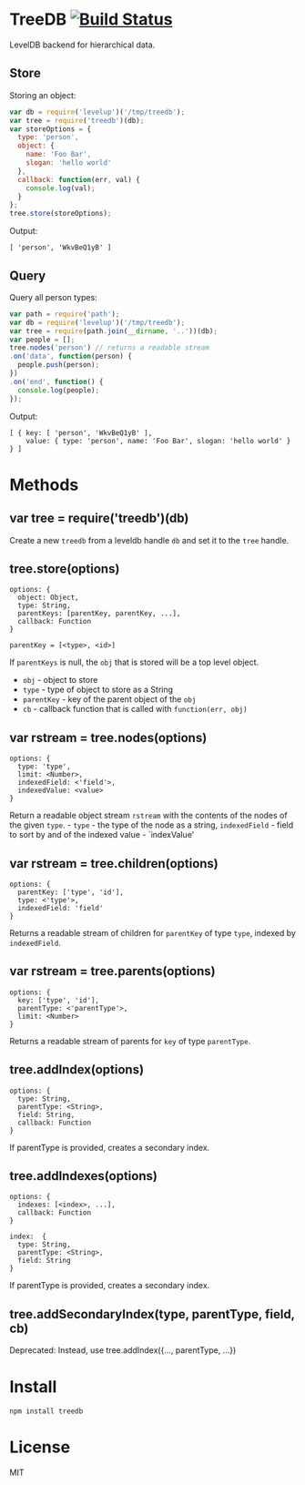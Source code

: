 # TreeDB [![Build Status](https://travis-ci.org/epochtalk/treedb.svg?branch=master)](https://travis-ci.org/epochtalk/treedb)

LevelDB backend for hierarchical data.

Store
-----

Storing an object:

```js
var db = require('levelup')('/tmp/treedb');
var tree = require('treedb')(db);
var storeOptions = {
  type: 'person',
  object: {
    name: 'Foo Bar',
    slogan: 'hello world'
  },
  callback: function(err, val) {
    console.log(val);
  }
};
tree.store(storeOptions);

```

Output:

```
[ 'person', 'WkvBeQ1yB' ]
```

Query
-----

Query all person types:

```js
var path = require('path');
var db = require('levelup')('/tmp/treedb');
var tree = require(path.join(__dirname, '..'))(db);
var people = [];
tree.nodes('person') // returns a readable stream
.on('data', function(person) {
  people.push(person);
})
.on('end', function() {
  console.log(people);
});

```

Output:

```
[ { key: [ 'person', 'WkvBeQ1yB' ],
    value: { type: 'person', name: 'Foo Bar', slogan: 'hello world' } } ]
```

Methods
=======

var tree = require('treedb')(db)
--------------------------------

Create a new `treedb` from a leveldb handle `db` and set it to the `tree` handle.

tree.store(options)
------------------------------

```
options: {
  object: Object,
  type: String,
  parentKeys: [parentKey, parentKey, ...],
  callback: Function
}
```

`parentKey = [<type>, <id>]`

If `parentKeys` is null, the `obj` that is stored will be a top level object.

-	`obj` - object to store
-	`type` - type of object to store as a String
-	`parentKey` - key of the parent object of the `obj`
-	`cb` - callback function that is called with `function(err, obj)`

var rstream = tree.nodes(options)
------------------------------------

````
options: {
  type: 'type',
  limit: <Number>,
  indexedField: <'field'>,
  indexedValue: <value>
}
````

Return a readable object stream `rstream` with the contents of the nodes of the
given `type`. - `type` - the type of the node as a string, `indexedField` -
field to sort by and of the indexed value - `indexValue'

var rstream = tree.children(options)
--------------------------------------

````
options: {
  parentKey: ['type', 'id'],
  type: <'type'>,
  indexedField: 'field'
}
````

Returns a readable stream of children for `parentKey` of type `type`, indexed by `indexedField`.

var rstream = tree.parents(options)
--------------------------------------

````
options: {
  key: ['type', 'id'],
  parentType: <'parentType'>,
  limit: <Number>
}
````

Returns a readable stream of parents for `key` of type `parentType`.

tree.addIndex(options)
------------------------------

```
options: {
  type: String,
  parentType: <String>,
  field: String,
  callback: Function
}
```

If parentType is provided, creates a secondary index.

tree.addIndexes(options)
------------------------------

```
options: {
  indexes: [<index>, ...],
  callback: Function
}
```

```
index:  {
  type: String,
  parentType: <String>,
  field: String
}
```

If parentType is provided, creates a secondary index.

tree.addSecondaryIndex(type, parentType, field, cb)
---------------------------------------------------

Deprecated: Instead, use tree.addIndex({..., parentType, ...})

Install
=======

```
npm install treedb
```

License
=======

MIT
